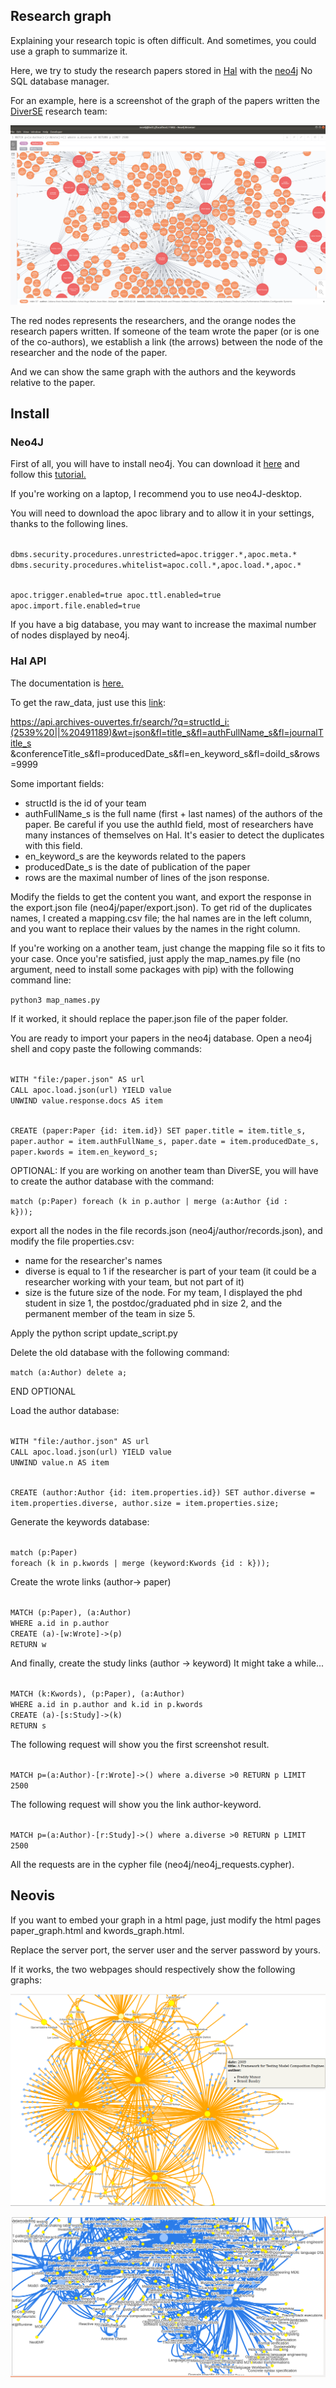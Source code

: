 ## Research graph

Explaining your research topic is often difficult. And sometimes, you could use a graph to summarize it.

Here, we try to study the research papers stored in [Hal](https://hal.archives-ouvertes.fr/) with the [neo4j](https://neo4j.com/) No SQL database manager.

For an example, here is a screenshot of the graph of the papers written the [DiverSE](https://www.diverse-team.fr/) research team:

![alt text](./neo4j/neo4j_desktop.png)

The red nodes represents the researchers, and the orange nodes the research papers written.
If someone of the team wrote the paper (or is one of the co-authors), we establish a link (the arrows) between the node of the researcher and the node of the paper.

And we can show the same graph with the authors and the keywords relative to the paper.

## Install 

### Neo4J

First of all, you will have to install neo4j. You can download it [here](https://neo4j.com/download/) and follow this [tutorial.](https://neo4j.com/docs/operations-manual/current/installation/) 

If you're working on a laptop, I recommend you to use neo4J-desktop.

You will need to download the apoc library and to allow it in your settings, thanks to the following lines.

<code>
dbms.security.procedures.unrestricted=apoc.trigger.*,apoc.meta.*
dbms.security.procedures.whitelist=apoc.coll.*,apoc.load.*,apoc.*

apoc.trigger.enabled=true
apoc.ttl.enabled=true
apoc.import.file.enabled=true
</code>

If you have a big database, you may want to increase the maximal number of nodes displayed by neo4j.

### Hal API

The documentation is [here.](https://api.archives-ouvertes.fr/docs/ref)

To get the raw_data, just use this [link](https://api.archives-ouvertes.fr/search/?q=structId_i:(2539%20||%20491189)&wt=json&fl=title_s&fl=authFullName_s&fl=journalTitle_s&conferenceTitle_s&fl=producedDate_s&fl=en_keyword_s&fl=doiId_s&rows=9999):

https://api.archives-ouvertes.fr/search/?q=structId_i:(2539%20||%20491189)&wt=json&fl=title_s&fl=authFullName_s&fl=journalTitle_s &conferenceTitle_s&fl=producedDate_s&fl=en_keyword_s&fl=doiId_s&rows=9999

Some important fields:
- structId is the id of your team
- authFullName_s is the full name (first + last names) of the authors of the paper. Be careful if you use the authId field, most of researchers have many instances of themselves on Hal. It's easier to detect the duplicates with this field.
- en_keyword_s are the keywords related to the papers
- producedDate_s is the date of publication of the paper
- rows are the maximal number of lines of the json response. 

Modify the fields to get the content you want, and export the response in the export.json file (neo4j/paper/export.json).
To get rid of the duplicates names, I created a mapping.csv file; the hal names are in the left column, and you want to replace their values by the names in the right column.

If you're working on a another team, just change the mapping file so it fits to your case.
Once you're satisfied, just apply the map_names.py file (no argument, need to install some packages with pip) with the following command line:

<code>python3 map_names.py</code>

If it worked, it should replace the paper.json file of the paper folder.

You are ready to import your papers in the neo4j database.
Open a neo4j shell and copy paste the following commands:

<code>
WITH "file:/paper.json" AS url
CALL apoc.load.json(url) YIELD value
UNWIND value.response.docs AS item

CREATE (paper:Paper {id: item.id})
SET paper.title = item.title_s,
    paper.author = item.authFullName_s,
    paper.date = item.producedDate_s,
    paper.kwords = item.en_keyword_s;
</code>

OPTIONAL:
If you are working on another team than DiverSE, you will have to create the author database with the command:

<code>match (p:Paper) foreach (k in p.author | merge (a:Author {id : k}));</code>

export all the nodes in the file records.json (neo4j/author/records.json), and modify the file properties.csv:
- name for the researcher's names
- diverse is equal to 1 if the researcher is part of your team (it could be a researcher working with your team, but not part of it)
- size is the future size of the node. For my team, I displayed the phd student in size 1, the postdoc/graduated phd in size 2, and the permanent member of the team in size 5.

Apply the python script update_script.py

Delete the old database with the following command:

<code>match (a:Author) delete a;</code>

END OPTIONAL

Load the author database:

<code>
WITH "file:/author.json" AS url
CALL apoc.load.json(url) YIELD value
UNWIND value.n AS item

CREATE (author:Author {id: item.properties.id})
SET author.diverse = item.properties.diverse,
    author.size = item.properties.size;
</code>

Generate the keywords database:

<code>
match (p:Paper)
foreach (k in p.kwords | merge (keyword:Kwords {id : k}));
</code>

Create the wrote links (author-> paper)

<code>
MATCH (p:Paper), (a:Author)
WHERE a.id in p.author
CREATE (a)-[w:Wrote]->(p)
RETURN w
</code>

And finally, create the study links (author -> keyword)
It might take a while...

<code>
MATCH (k:Kwords), (p:Paper), (a:Author)
WHERE a.id in p.author and k.id in p.kwords
CREATE (a)-[s:Study]->(k)
RETURN s
</code>

The following request will show you the first screenshot result.

<code>
MATCH p=(a:Author)-[r:Wrote]->() where a.diverse >0 RETURN p LIMIT 2500
</code>

The following request will show you the link author-keyword.

<code>
MATCH p=(a:Author)-[r:Study]->() where a.diverse >0 RETURN p LIMIT 2500
</code>


All the requests are in the cypher file (neo4j/neo4j_requests.cypher).


## Neovis

If you want to embed your graph in a html page, just modify the html pages paper_graph.html and kwords_graph.html.

Replace the server port, the server user and the server password by yours.

If it works, the two webpages should respectively show the following graphs:

![alt text](neovis_paper.png)

![alt text](neovis_kwords.png)
